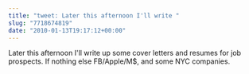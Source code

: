 ```yaml
---
title: "tweet: Later this afternoon I'll write "
slug: "7718674819"
date: "2010-01-13T19:17:12+00:00"
---
```

Later this afternoon I'll write up some cover letters and resumes for job prospects. If nothing else FB/Apple/M$, and some NYC companies.